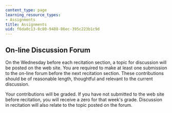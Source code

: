 ```yaml
---
content_type: page
learning_resource_types:
- Assignments
title: Assignments
uid: f6da0c13-0c80-9488-86ec-395c223b1c9d
---
```


On-line Discussion Forum
------------------------

On the Wednesday before each recitation section, a topic for discussion will be posted on the web site. You are required to make at least one submission to the on-line forum before the next recitation section. These contributions should be of reasonable length, thoughtful and relevant to the current discussion.

Your contributions will be graded. If you have not submitted to the web site before recitation, you will receive a zero for that week's grade. Discussion in recitation will also relate to the topic posted on the forum.
